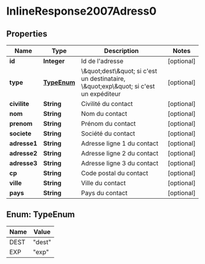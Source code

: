 # InlineResponse2007Adress0

## Properties
Name | Type | Description | Notes
------------ | ------------- | ------------- | -------------
**id** | **Integer** | Id de l&#x27;adresse |  [optional]
**type** | [**TypeEnum**](#TypeEnum) | \\\&quot;dest\\\&quot; si c&#x27;est un destinataire, \\\&quot;exp\\\&quot; si c&#x27;est un expéditeur |  [optional]
**civilite** | **String** | Civilité du contact |  [optional]
**nom** | **String** | Nom du contact |  [optional]
**prenom** | **String** | Prénom du contact |  [optional]
**societe** | **String** | Société du contact |  [optional]
**adresse1** | **String** | Adresse ligne 1 du contact |  [optional]
**adresse2** | **String** | Adresse ligne 2 du contact |  [optional]
**adresse3** | **String** | Adresse ligne 3 du contact |  [optional]
**cp** | **String** | Code postal du contact |  [optional]
**ville** | **String** | Ville du contact |  [optional]
**pays** | **String** | Pays du contact |  [optional]

<a name="TypeEnum"></a>
## Enum: TypeEnum
Name | Value
---- | -----
DEST | &quot;dest&quot;
EXP | &quot;exp&quot;

